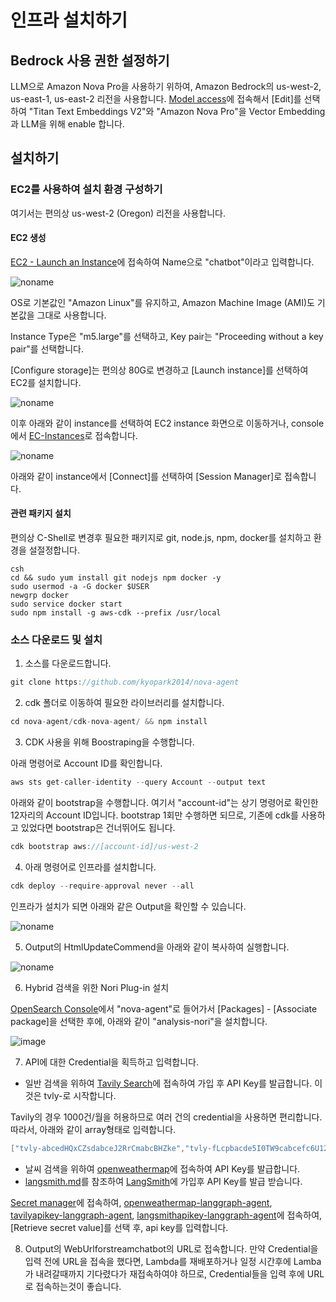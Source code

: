 # 인프라 설치하기

## Bedrock 사용 권한 설정하기

LLM으로 Amazon Nova Pro을 사용하기 위하여, Amazon Bedrock의 us-west-2, us-east-1, us-east-2 리전을 사용합니다. [Model access](https://us-west-2.console.aws.amazon.com/bedrock/home?region=us-west-2#/modelaccess)에 접속해서 [Edit]를 선택하여 "Titan Text Embeddings V2"와 "Amazon Nova Pro"을 Vector Embedding과 LLM을 위해 enable 합니다.


## 설치하기

### EC2를 사용하여 설치 환경 구성하기

여기서는 편의상 us-west-2 (Oregon) 리전을 사용합니다.

#### EC2 생성

[EC2 - Launch an Instance](https://us-west-2.console.aws.amazon.com/ec2/home?region=us-west-2#LaunchInstances:)에 접속하여 Name으로 "chatbot"이라고 입력합니다.

![noname](https://github.com/user-attachments/assets/acdac538-ea1e-4b32-a7f8-efc2b0e34664)

OS로 기본값인 "Amazon Linux"를 유지하고, Amazon Machine Image (AMI)도 기본값을 그대로 사용합니다.

Instance Type은 "m5.large"를 선택하고, Key pair는 "Proceeding without a key pair"를 선택합니다. 

[Configure storage]는 편의상 80G로 변경하고 [Launch instance]를 선택하여 EC2를 설치합니다. 

![noname](https://github.com/user-attachments/assets/84edf46d-0aa8-478c-8727-1301cf32f4db)

이후 아래와 같이 instance를 선택하여 EC2 instance 화면으로 이동하거나, console에서 [EC-Instances](https://us-west-2.console.aws.amazon.com/ec2/home?region=us-west-2#Instances:)로 접속합니다. 

![noname](https://github.com/user-attachments/assets/f5c82338-3e05-4c26-bdef-642c81f2c5d2)

아래와 같이 instance에서 [Connect]를 선택하여 [Session Manager]로 접속합니다. 

#### 관련 패키지 설치

편의상 C-Shell로 변경후 필요한 패키지로 git, node.js, npm, docker를 설치하고 환경을 설절정합니다. 

```text
csh
cd && sudo yum install git nodejs npm docker -y
sudo usermod -a -G docker $USER
newgrp docker
sudo service docker start
sudo npm install -g aws-cdk --prefix /usr/local
```

<!--

## CDK를 이용한 인프라 설치하기

여기서는 [AWS Cloud9](https://aws.amazon.com/ko/cloud9/)에서 [AWS CDK](https://aws.amazon.com/ko/cdk/)를 이용하여 인프라를 설치합니다. 

1) [Cloud9 Console](https://us-west-2.console.aws.amazon.com/cloud9control/home?region=us-west-2#/create)에 접속하여 [Create environment]-[Name]에서 “chatbot”으로 이름을 입력하고, EC2 instance는 “m5.large”를 선택합니다. 나머지는 기본값을 유지하고, 하단으로 스크롤하여 [Create]를 선택합니다.

![image](https://github.com/kyopark2014/stream-chatbot-for-amazon-bedrock/assets/52392004/c85c2ef5-4f96-4528-b5d4-ab9d3e52324e)

2) [Environment](https://us-west-2.console.aws.amazon.com/cloud9control/home?region=us-west-2#/)에서 “chatbot”를 [Open]한 후에 아래와 같이 터미널을 실행합니다.

![image](https://github.com/kyopark2014/stream-chatbot-for-amazon-bedrock/assets/52392004/fcf24f93-9ab3-4905-be8d-8146c7371951)

3) EBS 크기 변경

아래와 같이 스크립트를 다운로드 합니다. 

```text
curl https://raw.githubusercontent.com/kyopark2014/technical-summary/main/resize.sh -o resize.sh
```

이후 아래 명령어로 용량을 80G로 변경합니다.
```text
chmod a+rx resize.sh && ./resize.sh 80
```
-->


### 소스 다운로드 및 설치 

1) 소스를 다운로드합니다.

```java
git clone https://github.com/kyopark2014/nova-agent
```

2) cdk 폴더로 이동하여 필요한 라이브러리를 설치합니다.

```java
cd nova-agent/cdk-nova-agent/ && npm install
```

3) CDK 사용을 위해 Boostraping을 수행합니다.

아래 명령어로 Account ID를 확인합니다.

```java
aws sts get-caller-identity --query Account --output text
```

아래와 같이 bootstrap을 수행합니다. 여기서 "account-id"는 상기 명령어로 확인한 12자리의 Account ID입니다. bootstrap 1회만 수행하면 되므로, 기존에 cdk를 사용하고 있었다면 bootstrap은 건너뛰어도 됩니다.

```java
cdk bootstrap aws://[account-id]/us-west-2
```

4) 아래 명령어로 인프라를 설치합니다.

```java
cdk deploy --require-approval never --all
```

인프라가 설치가 되면 아래와 같은 Output을 확인할 수 있습니다. 

![noname](https://github.com/user-attachments/assets/7952f4f4-950d-4999-8411-1a629acffecd)


5) Output의 HtmlUpdateCommend을 아래와 같이 복사하여 실행합니다.

![noname](https://github.com/user-attachments/assets/48824379-b2ad-4377-916b-82988be90182)

    

6) Hybrid 검색을 위한 Nori Plug-in 설치

[OpenSearch Console](https://us-west-2.console.aws.amazon.com/aos/home?region=us-west-2#opensearch/domains)에서 "nova-agent"로 들어가서 [Packages] - [Associate package]을 선택한 후에, 아래와 같이 "analysis-nori"을 설치합니다. 

![image](https://github.com/user-attachments/assets/9297a93a-cf25-4fea-aae1-8b6b00e79949)

7) API에 대한 Credential을 획득하고 입력합니다.

- 일반 검색을 위하여 [Tavily Search](https://app.tavily.com/sign-in)에 접속하여 가입 후 API Key를 발급합니다. 이것은 tvly-로 시작합니다.

Tavily의 경우 1000건/월을 허용하므로 여러 건의 credential을 사용하면 편리합니다. 따라서, 아래와 같이 array형태로 입력합니다. 

```java
["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","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"]
```
  
- 날씨 검색을 위하여 [openweathermap](https://home.openweathermap.org/api_keys)에 접속하여 API Key를 발급합니다.
- [langsmith.md](https://github.com/kyopark2014/langgraph-agent/blob/main/langsmith.md)를 참조하여 [LangSmith](https://www.langchain.com/langsmith)에 가입후 API Key를 발급 받습니다.

[Secret manager](https://us-west-2.console.aws.amazon.com/secretsmanager/listsecrets?region=us-west-2)에 접속하여, [openweathermap-langgraph-agent](https://us-west-2.console.aws.amazon.com/secretsmanager/secret?name=openweathermap-langgraph-agent&region=us-west-2), [tavilyapikey-langgraph-agent](https://us-west-2.console.aws.amazon.com/secretsmanager/secret?name=tavilyapikey-langgraph-agent&region=us-west-2), [langsmithapikey-langgraph-agent](https://us-west-2.console.aws.amazon.com/secretsmanager/secret?name=langsmithapikey-langgraph-agent&region=us-west-2)에 접속하여, [Retrieve secret value]를 선택 후, api key를 입력합니다.

8) Output의 WebUrlforstreamchatbot의 URL로 접속합니다. 만약 Credential을 입력 전에 URL을 접속을 했다면, Lambda를 재배포하거나 일정 시간후에 Lamba가 내려갈때까지 기다렸다가 재접속하여야 하므로, Credential들을 입력 후에 URL로 접속하는것이 좋습니다. 


